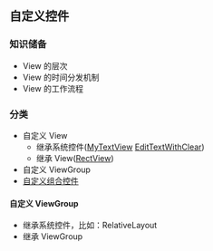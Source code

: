 ## 自定义控件

### 知识储备

- View 的层次
- View 的时间分发机制
- View 的工作流程

### 分类

- 自定义 View
  - 继承系统控件([MyTextView](app/src/main/java/cn/kk/customview/widget/MyTextView.java)
    [EditTextWithClear](app/src/main/java/cn/kk/customview/widget/EditTextWithClear.kt))
  - 继承 View([RectView](app/src/main/java/cn/kk/customview/widget/RectView.java))
- 自定义 ViewGroup
- [自定义组合控件](app/src/main/java/cn/kk/customview/widget/MyTitleBar.java)



#### 自定义 ViewGroup

- 继承系统控件，比如：RelativeLayout
- 继承 ViewGroup






